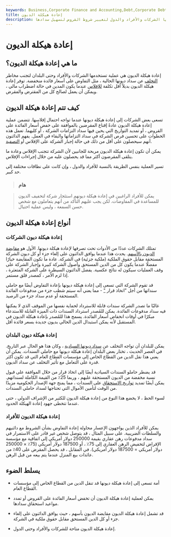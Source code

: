 ```yaml
---
keywords: Business,Corporate Finance and Accounting,Debt,Corporate Debt
title: إعادة هيكلة الديون
description: إعادة هيكلة الديون هي عملية تستخدمها الشركات والأفراد والدول لتغيير شروط القروض لتسهيل سدادها.
---
```


# إعادة هيكلة الديون
## ما هي إعادة هيكلة الديون؟

إعادة هيكلة الديون هي عملية تستخدمها الشركات والأفراد وحتى البلدان لتجنب مخاطر [التخلف](/default2) عن سداد ديونها الحالية ، مثل التفاوض على أسعار فائدة منخفضة. توفر إعادة هيكلة الديون بديلاً أقل تكلفة [للإفلاس](/bankruptcy) عندما يكون المدين في حالة اضطراب مالي ، ويمكن أن يعمل لصالح كل من المقترض والمقرض.

## كيف تتم إعادة هيكلة الديون

تسعى بعض الشركات إلى إعادة هيكلة ديونها عندما تواجه احتمال إفلاسها. تتضمن عملية إعادة هيكلة الديون عادةً إقناع المقرضين بالموافقة على خفض أسعار الفائدة على القروض ، أو تمديد التواريخ التي يحين فيها سداد التزامات الشركة ، أو كليهما. تعمل هذه الخطوات على تحسين فرص الشركة في سداد التزاماتها والبقاء في العمل. يفهم الدائنون أنهم سيحصلون على أقل من ذلك في حالة إجبار الشركة على الإفلاس أو [التصفية](/liquidation).

يمكن أن تكون إعادة هيكلة الديون مربحة للجانبين لأن الشركة تتجنب الإفلاس وعادة ما يتلقى المقرضون أكثر مما قد يحصلون عليه من خلال إجراءات الإفلاس.

تسير العملية بنفس الطريقة بالنسبة للأفراد والدول ، وإن كانت على نطاقات مختلفة إلى حد كبير.

> ### هام

> يمكن للأفراد الراغبين في إعادة هيكلة ديونهم استئجار شركة لتخفيف الديون للمساعدة في المفاوضات. لكن يجب عليهم التأكد من أنهم يتعاملون مع شخص حسن السمعة ، وليس عملية احتيال.

>

## أنواع إعادة هيكلة الديون

### إعادة هيكلة ديون الشركات

تمتلك الشركات عددًا من الأدوات تحت تصرفها لإعادة هيكلة ديونها. الأول هو [مقايضة الديون بالأسهم](/debtequityswap). يحدث هذا عندما يوافق الدائنون على إلغاء جزء أو كل ديون الشركة المستحقة مقابل حقوق الملكية (ملكية جزئية) في الشركة. عادة ما تكون المقايضة خيارًا مفضلًا عندما يكون كل من الدين المستحق وأصول الشركة كبيرة وإجبار الشركة على وقف العمليات سيكون له نتائج عكسية. يفضل الدائنون السيطرة على الشركة المتعثرة ، إذا لزم الأمر ، كمصدر قلق مستمر.

قد تقوم الشركة التي تسعى إلى إعادة هيكلة ديونها بإعادة التفاوض أيضًا مع حاملي سنداتها من أجل "اتخاذ قرار ["](/haircut) - مما يعني أنه سيتم شطب جزء من مدفوعات الفائدة المستحقة أو عدم سداد جزء من الرصيد.

غالبًا ما تصدر الشركة سندات قابلة للاسترداد لحماية نفسها من الموقف الذي لا يمكنها فيه سداد مدفوعات الفائدة. يمكن للمُصدر استرداد السندات ذات الميزة القابلة للاستدعاء مبكرًا في أوقات انخفاض أسعار الفائدة. يسمح هذا للمُصدر بإعادة هيكلة الديون في المستقبل لأنه يمكن استبدال الدين الحالي بديون جديدة بسعر فائدة أقل.

### إعادة هيكلة ديون البلدان

يمكن للبلدان أن تواجه التخلف عن [سداد ديونها السيادية](/sovereign-debt) ، وكان هذا هو الحال عبر التاريخ. في العصر الحديث ، تختار بعض البلدان إعادة هيكلة ديونها مع حاملي السندات. يمكن أن يعني هذا نقل الدين من القطاع الخاص إلى مؤسسات القطاع العام التي قد تكون أكثر قدرة على التعامل مع تأثير التخلف عن سداد الديون.

قد يضطر حاملو السندات السيادية أيضًا إلى اتخاذ قرار من خلال الموافقة على قبول نسبة مخفضة من الديون المستحقة عليهم ، وربما 25٪ من القيمة الكاملة لسنداتهم. يمكن أيضًا تمديد [تواريخ الاستحقاق](/maturitydate) على السندات ، مما يمنح جهة الإصدار الحكومية مزيدًا من الوقت لتأمين الأموال التي تحتاجها لسداد حاملي السندات.

لسوء الحظ ، لا يخضع هذا النوع من إعادة هيكلة الديون للكثير من الإشراف الدولي ، حتى عندما تتخطى جهود إعادة الهيكلة الحدود.

### إعادة هيكلة الديون للأفراد

يمكن للأفراد الذين يواجهون الإعسار محاولة إعادة التفاوض بشأن الشروط مع دائنيهم والسلطات الضريبية. على سبيل المثال ، قد يتوصل شخص غير قادر على الاستمرار في سداد مدفوعات رهن عقاري بقيمة 250000 دولار أمريكي إلى اتفاقية مع مؤسسة الإقراض لتخفيض الرهن العقاري إلى 75٪ ، أو 187500 دولار أمريكي (75٪ × 250000 دولار أمريكي = 187500 دولار أمريكي). في المقابل ، قد يحصل المقرض على 40٪ من عائدات بيع المنزل عندما يتم بيعه من قبل الرهن.

## يسلط الضوء

- أمة تسعى إلى إعادة هيكلة ديونها قد تنقل الدين من القطاع الخاص إلى مؤسسات القطاع العام.

- يمكن لعملية إعادة هيكلة الديون أن تخفض أسعار الفائدة على القروض أو تمدد مواعيد استحقاق سدادها.

- قد تشمل إعادة هيكلة الديون مقايضة الديون بأسهم ، حيث يوافق الدائنون على إلغاء جزء أو كل الدين المستحق مقابل حقوق ملكية في الشركة.

- إعادة هيكلة الديون متاحة للشركات والأفراد وحتى الدول.

